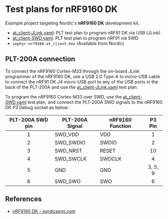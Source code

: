 # Test plans for nRF9160 DK

Example project targeting Nordic's **nRF9160 DK** development kit.

- [at\_client-JLink.yaml](at_client-JLink.yaml): PLT test plan to program nRF91 DK via USB (JLink)
- [at\_client-SWD.yaml](at_client-SWD.yaml): PLT test plan to program nRF91 via SWD
- `zephyr-nrf9160-at_client.hex` (Available from Nordic)

## PLT-200A connection

To connect the nRF9160 Cortex-M33 through the on-board JLink programmer of the nRF9160 DK,
use a USB 2.0 Type-A to micro-USB cable to connect the nRF91 DK *J4* micro-USB port to any of the
USB ports in the back of the PLT-200A and use the [at\_client-JLink.yaml](at_client-JLink.yaml)
test plan.

To program the nRF9160 Cortex-M33 over SWD, use the [at\_client-SWD.yaml](at_client-SWD.yaml)
test plan, and connect the PLT-200A SWD signals to the nRF9160 DK *P3* Debug socket as below:

| PLT-200A SWD pin | PLT-200A  Signal | nRF9160 Function | P3 Pin   |
|:----------------:|------------------|------------------|:--------:|
| 1                | SWD\_VDD         | VDD              |  1       |
| 2                | SWD\_SWDIO       | SWDIO            |  2       |
| 3                | SWD\_NRST        | RESET            | 10       |
| 4                | SWD\_SWCLK       | SWDCLK           |  4       |
| 5                | GND              | GND              |  3, 5, 9 |
| 6                | SWD\_SWO         | SWO              |  6       |

## References

- [nRF9160 DK - nordicsemi.com](https://www.nordicsemi.com/Software-and-Tools/Development-Kits/nRF9160-DK)
